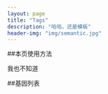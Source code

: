 ```yaml
---
layout: page
title: "Tags"
description: "哈哈，还是模板"  
header-img: "img/semantic.jpg"  
---
```


##本页使用方法

我也不知道

##基因列表


